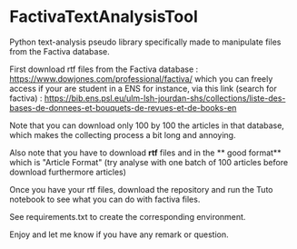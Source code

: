 # FactivaTextAnalysisTool
Python text-analysis pseudo library specifically made to manipulate files from the Factiva database.

First download rtf files from the Factiva database : https://www.dowjones.com/professional/factiva/
which you can freely access if your are student in a ENS for instance, via this link (search for factiva) : 
https://bib.ens.psl.eu/ulm-lsh-jourdan-shs/collections/liste-des-bases-de-donnees-et-bouquets-de-revues-et-de-books-en

Note that you can download only 100 by 100 the articles in that database, which makes the collecting process a bit long and annoying.

Also note that you have to download **rtf** files and in the ** good format** which is "Article Format" (try analyse with one batch of 100 articles before download furthermore articles)

Once you have your rtf files, download the repository and run the Tuto notebook to see what you can do with factiva files.

See requirements.txt to create the corresponding environment.

Enjoy and let me know if you have any remark or question.
